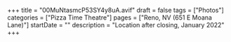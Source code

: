 +++
title = "00MuNtasmcP53SY4y8uA.avif"
draft = false
tags = ["Photos"]
categories = ["Pizza Time Theatre"]
pages = ["Reno, NV (651 E Moana Lane)"]
startDate = ""
description = "Location after closing, January 2022"
+++
